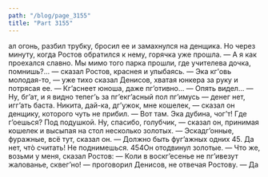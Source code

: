 ```yaml
---
path: "/blog/page_3155"
title: "Part 3155"
---
```


ал огонь, разбил трубку, бросил ее и замахнулся на денщика. Но через минуту, когда Ростов обратился к нему, горячка уже прошла.
— А я как проехался славно. Мы мимо того парка прошли, где учителева дочка, помнишь?... — сказал Ростов, краснея и улыбаясь.
— Эка кг'овь молодая-то, — уже тихо сказал Денисов, хватая юнкера за руку и потрясая ее. — Кг’аснеет юноша, даже пг’отивно...
— Опять видел...
— Ну, бг’ат, и я видно тепег’ь за пг’екг’асный пол пг’имусь — денег нет, игг’ать баста. Никита, дай-ка, дг’ужок, мне кошелек, — сказал он денщику, которого чуть не прибил. — Вот там. Эка дубина, чог’т! Где г’оешься? Под подушкой. Ну, спасибо, голубчик, — сказал он, принимая кошелек и высыпая на стол несколько золотых. — Эскадг’онные, фуражные, всё тут, сказал он. — Должно быть фуг’ажных одних 45. Да нет, чтò считать! Не поднимешься.
454Он отодвинул золотые.
— Что же, возьми у меня, сказал Ростов:
— Коли в воскг’есенье не пг’ивезут жалованье, сквег’но! — проговорил Денисов, не отвечая Ростову.
— Да
